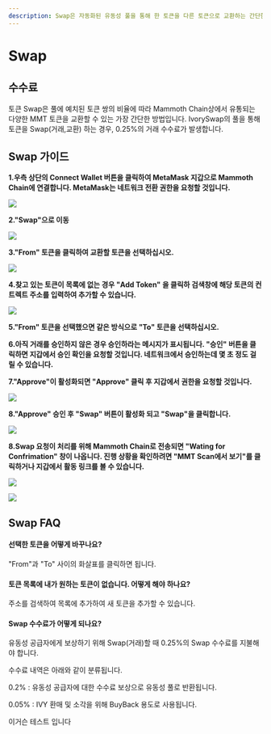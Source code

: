 ```yaml
---
description: Swap은 자동화된 유동성 풀을 통해 한 토큰을 다른 토큰으로 교환하는 간단한 방법입니다.
---
```


# Swap

## 수수료

토큰 Swap은 풀에 예치된 토큰 쌍의 비율에 따라 Mammoth Chain상에서 유통되는 다양한 MMT 토큰을 교환할 수 있는 가장 간단한 방법입니다. IvorySwap의 풀을 통해 토큰을 Swap(거래,교환) 하는 경우, 0.25%의 거래 수수료가 발생합니다.

## Swap 가이드

**1.우측 상단의 Connect Wallet 버튼을 클릭하여 MetaMask 지갑으로 Mammoth Chain에 연결합니다. MetaMask는 네트워크 전환 권한을 요청할 것입니다.**

![](<../.gitbook/assets/image (2).png>)

**2."Swap"으로 이동**

![](<../.gitbook/assets/image (12).png>)

**3."From" 토큰을 클릭하여 교환할 토큰을 선택하십시오.**

![](<../.gitbook/assets/image (30).png>)

**4.찾고 있는 토큰이 목록에 없는 경우 "Add Token" 을 클릭하 검색창에 해당 토큰의 컨트렉트 주소를 입력하여 추가할 수 있습니다.**

![](<../.gitbook/assets/image (31).png>)

**5."From" 토큰을 선택했으면 같은 방식으로 "To" 토큰을 선택하십시오.**

**6.아직 거래를 승인하지 않은 경우 승인하라는 메시지가 표시됩니다. "승인" 버튼을 클릭하면 지갑에서 승인 확인을 요청할 것입니다. 네트워크에서 승인하는데 몇 초 정도 걸릴 수 있습니다.**

**7."Approve"이 활성화되면 "Approve" 클릭 후 지갑에서 권한을 요청할 것입니다.**

![](<../.gitbook/assets/image (28).png>)

**8."Approve" 승인 후 "Swap" 버튼이 활성화 되고 "Swap"을 클릭합니다.**

![](<../.gitbook/assets/image (35).png>)

**8.Swap 요청이 처리를 위해 Mammoth Chain로 전송되면 "Wating for Confrimation" 창이 나옵니다. 진행 상황을 확인하려면 "MMT Scan에서 보기"를 클릭하거나 지갑에서 활동 링크를 볼 수 있습니다.**

![](<../.gitbook/assets/image (33).png>)

![](<../.gitbook/assets/image (10).png>)

## Swap FAQ

#### **선택한 토큰을 어떻게 바꾸나요?**

"From"과 "To" 사이의 화살표를 클릭하면 됩니다.

#### **토큰 목록에 내가 원하는 토큰이 없습니다. 어떻게 해야 하나요?**

주소를 검색하여 목록에 추가하여 새 토큰을 추가할 수 있습니다.

#### **Swap 수수료가 어떻게 되나요?**

유동성 공급자에게 보상하기 위해 Swap(거래)할 때 0.25%의 Swap 수수료를 지불해야 합니다.

수수료 내역은 아래와 같이 분류됩니다.

0.2% : 유동성 공급자에 대한 수수료 보상으로 유동성 풀로 반환됩니다.

0.05% : IVY 환매 및 소각을 위해 BuyBack 용도로 사용됩니다.

이거슨 테스트 입니다
